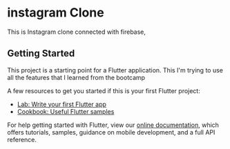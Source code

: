 # instagram Clone

This is Instagram clone connected with firebase, 

## Getting Started

This project is a starting point for a Flutter application.
This 
I'm trying to use all the features that I learned from the bootcamp

A few resources to get you started if this is your first Flutter project:

- [Lab: Write your first Flutter app](https://flutter.dev/docs/get-started/codelab)
- [Cookbook: Useful Flutter samples](https://flutter.dev/docs/cookbook)

For help getting started with Flutter, view our
[online documentation](https://flutter.dev/docs), which offers tutorials,
samples, guidance on mobile development, and a full API reference.

